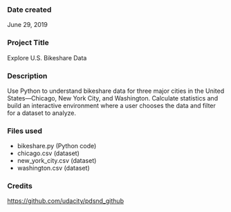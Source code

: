 ### Date created
June 29, 2019

### Project Title
Explore U.S. Bikeshare Data

### Description
Use Python to understand bikeshare data for three major cities in the United States—Chicago, New York City, and Washington. Calculate statistics and build an interactive environment where a user chooses the data and filter for a dataset to analyze.

### Files used
- bikeshare.py (Python code)
- chicago.csv (dataset)
- new_york_city.csv (dataset)
- washington.csv (dataset)

### Credits
https://github.com/udacity/pdsnd_github
